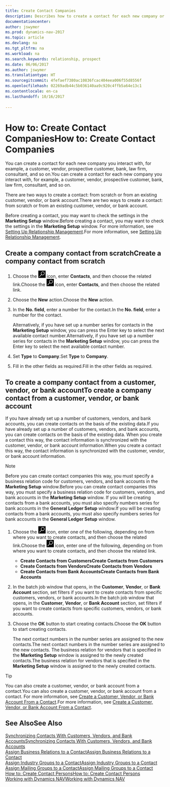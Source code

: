 ```yaml
---
title: Create Contact Companies
description: Describes how to create a contact for each new company or prospective company you interact with or have a relationship with.
documentationcenter: 
author: jswymer
ms.prod: dynamics-nav-2017
ms.topic: article
ms.devlang: na
ms.tgt_pltfrm: na
ms.workload: na
ms.search.keywords: relationship, prospect
ms.date: 06/06/2017
ms.author: jswymer
ms.translationtype: HT
ms.sourcegitcommit: 4fefaef7380ac10836fcac404eea006f55d8556f
ms.openlocfilehash: 02269adb44c5b036140aa9c920c4ffb5a64e13c1
ms.contentlocale: en-ca
ms.lasthandoff: 10/16/2017

---
```

# <a name="how-to-create-contact-companies"></a><span data-ttu-id="68711-103">How to: Create Contact Companies</span><span class="sxs-lookup"><span data-stu-id="68711-103">How to: Create Contact Companies</span></span>
<span data-ttu-id="68711-104">You can create a contact for each new company you interact with, for example, a customer, vendor, prospective customer, bank, law firm, consultant, and so on.</span><span class="sxs-lookup"><span data-stu-id="68711-104">You can create a contact for each new company you interact with, for example, a customer, vendor, prospective customer, bank, law firm, consultant, and so on.</span></span>

<span data-ttu-id="68711-105">There are two ways to create a contact: from scratch or from an existing customer, vendor, or bank account.</span><span class="sxs-lookup"><span data-stu-id="68711-105">There are two ways to create a contact: from scratch or from an existing customer, vendor, or bank account.</span></span>

<span data-ttu-id="68711-106">Before creating a contact, you may want to check the settings in the **Marketing Setup** window.</span><span class="sxs-lookup"><span data-stu-id="68711-106">Before creating a contact, you may want to check the settings in the **Marketing Setup** window.</span></span> <span data-ttu-id="68711-107">For more information, see [Setting Up Relationship Management](marketing-setup-marketing.md).</span><span class="sxs-lookup"><span data-stu-id="68711-107">For more information, see [Setting Up Relationship Management](marketing-setup-marketing.md).</span></span>

## <a name="create-a-company-contact-from-scratch"></a><span data-ttu-id="68711-108">Create a company contact from scratch</span><span class="sxs-lookup"><span data-stu-id="68711-108">Create a company contact from scratch</span></span>
1. <span data-ttu-id="68711-109">Choose the ![Search for Page or Report](media/ui-search/search_small.png "Search for Page or Report icon") icon, enter **Contacts**, and then choose the related link.</span><span class="sxs-lookup"><span data-stu-id="68711-109">Choose the ![Search for Page or Report](media/ui-search/search_small.png "Search for Page or Report icon") icon, enter **Contacts**, and then choose the related link.</span></span>
2. <span data-ttu-id="68711-110">Choose the **New** action.</span><span class="sxs-lookup"><span data-stu-id="68711-110">Choose the **New** action.</span></span>
3. <span data-ttu-id="68711-111">In the **No. field**, enter a number for the contact.</span><span class="sxs-lookup"><span data-stu-id="68711-111">In the **No. field**, enter a number for the contact.</span></span>

    <span data-ttu-id="68711-112">Alternatively, if you have set up a number series for contacts in the **Marketing Setup** window, you can press the Enter key to select the next available contact number.</span><span class="sxs-lookup"><span data-stu-id="68711-112">Alternatively, if you have set up a number series for contacts in the **Marketing Setup** window, you can press the Enter key to select the next available contact number.</span></span>  
4. <span data-ttu-id="68711-113">Set **Type** to **Company**.</span><span class="sxs-lookup"><span data-stu-id="68711-113">Set **Type** to **Company**.</span></span>
5. <span data-ttu-id="68711-114">Fill in the other fields as required.</span><span class="sxs-lookup"><span data-stu-id="68711-114">Fill in the other fields as required.</span></span>

## <a name="to-create-a-company-contact-from-a-customer-vendor-or-bank-account"></a><span data-ttu-id="68711-115">To create a company contact from a customer, vendor, or bank account</span><span class="sxs-lookup"><span data-stu-id="68711-115">To create a company contact from a customer, vendor, or bank account</span></span>
<span data-ttu-id="68711-116">If you have already set up a number of customers, vendors, and bank accounts, you can create contacts on the basis of the existing data.</span><span class="sxs-lookup"><span data-stu-id="68711-116">If you have already set up a number of customers, vendors, and bank accounts, you can create contacts on the basis of the existing data.</span></span> <span data-ttu-id="68711-117">When you create a contact this way, the contact information is synchronized with the customer, vendor, or bank account information.</span><span class="sxs-lookup"><span data-stu-id="68711-117">When you create a contact this way, the contact information is synchronized with the customer, vendor, or bank account information.</span></span>

> [!NOTE]  
>   <span data-ttu-id="68711-118">Before you can create contact companies this way, you must specify a business relation code for customers, vendors, and bank accounts in the **Marketing Setup** window.</span><span class="sxs-lookup"><span data-stu-id="68711-118">Before you can create contact companies this way, you must specify a business relation code for customers, vendors, and bank accounts in the **Marketing Setup** window.</span></span> <span data-ttu-id="68711-119">If you will be creating contacts from a bank accounts, you must also specify numbers series for bank accounts in the **General Ledger Setup** window.</span><span class="sxs-lookup"><span data-stu-id="68711-119">If you will be creating contacts from a bank accounts, you must also specify numbers series for bank accounts in the **General Ledger Setup** window.</span></span>

1. <span data-ttu-id="68711-120">Choose the ![Search for Page or Report](media/ui-search/search_small.png "Search for Page or Report icon") icon, enter one of the following, depending on from where you want to create contacts, and then choose the related link.</span><span class="sxs-lookup"><span data-stu-id="68711-120">Choose the ![Search for Page or Report](media/ui-search/search_small.png "Search for Page or Report icon") icon, enter one of the following, depending on from where you want to create contacts, and then choose the related link.</span></span>
   * <span data-ttu-id="68711-121">**Create Contacts from Customers**</span><span class="sxs-lookup"><span data-stu-id="68711-121">**Create Contacts from Customers**</span></span>
   * <span data-ttu-id="68711-122">**Create Contacts from Vendors**</span><span class="sxs-lookup"><span data-stu-id="68711-122">**Create Contacts from Vendors**</span></span>
   * <span data-ttu-id="68711-123">**Create Contacts from Bank Accounts**</span><span class="sxs-lookup"><span data-stu-id="68711-123">**Create Contacts from Bank Accounts**</span></span>
2. <span data-ttu-id="68711-124">In the batch job window that opens, in the **Customer**, **Vendor**, or **Bank Account** section, set filters if you want to create contacts from specific customers, vendors, or bank accounts.</span><span class="sxs-lookup"><span data-stu-id="68711-124">In the batch job window that opens, in the **Customer**, **Vendor**, or **Bank Account** section, set filters if you want to create contacts from specific customers, vendors, or bank accounts.</span></span>
3. <span data-ttu-id="68711-125">Choose the **OK** button to start creating contacts.</span><span class="sxs-lookup"><span data-stu-id="68711-125">Choose the **OK** button to start creating contacts.</span></span>

    <span data-ttu-id="68711-126">The next contact numbers in the number series are assigned to the new contacts.</span><span class="sxs-lookup"><span data-stu-id="68711-126">The next contact numbers in the number series are assigned to the new contacts.</span></span> <span data-ttu-id="68711-127">The business relation for vendors that is specified in the **Marketing Setup** window is assigned to the newly created contacts.</span><span class="sxs-lookup"><span data-stu-id="68711-127">The business relation for vendors that is specified in the **Marketing Setup** window is assigned to the newly created contacts.</span></span>

> [!TIP]  
>   <span data-ttu-id="68711-128">You can also create a customer, vendor, or bank account from a contact.</span><span class="sxs-lookup"><span data-stu-id="68711-128">You can also create a customer, vendor, or bank account from a contact.</span></span> <span data-ttu-id="68711-129">For more information, see [Create a Customer, Vendor, or Bank Account From a Contact](marketing-how-create-contacts-new-customers-vendors-bank-accounts.md).</span><span class="sxs-lookup"><span data-stu-id="68711-129">For more information, see [Create a Customer, Vendor, or Bank Account From a Contact](marketing-how-create-contacts-new-customers-vendors-bank-accounts.md).</span></span>

## <a name="see-also"></a><span data-ttu-id="68711-130">See Also</span><span class="sxs-lookup"><span data-stu-id="68711-130">See Also</span></span>
[<span data-ttu-id="68711-131">Synchronizing Contacts With Customers, Vendors, and Bank Accounts</span><span class="sxs-lookup"><span data-stu-id="68711-131">Synchronizing Contacts With Customers, Vendors, and Bank Accounts</span></span>](marketing-synchronize-contacts-customers-vendors-bank-accounts.md)  
[<span data-ttu-id="68711-132">Assign Business Relations to a Contact</span><span class="sxs-lookup"><span data-stu-id="68711-132">Assign Business Relations to a Contact</span></span>](marketing-business-relations.md#AssignBusRelContact)  
[<span data-ttu-id="68711-133">Assign Industry Groups to a Contact</span><span class="sxs-lookup"><span data-stu-id="68711-133">Assign Industry Groups to a Contact</span></span>](marketing-industry-groups.md#AssignIndustryGroupContact)  
[<span data-ttu-id="68711-134">Assign Mailing Groups to a Contact</span><span class="sxs-lookup"><span data-stu-id="68711-134">Assign Mailing Groups to a Contact</span></span>](marketing-mailing-groups.md#AssignMailGroupContact)  
[<span data-ttu-id="68711-135">How to: Create Contact Persons</span><span class="sxs-lookup"><span data-stu-id="68711-135">How to: Create Contact Persons</span></span>](marketing-create-contact-persons.md)  
[<span data-ttu-id="68711-136">Working with Dynamics NAV</span><span class="sxs-lookup"><span data-stu-id="68711-136">Working with Dynamics NAV</span></span>](ui-work-product.md)

